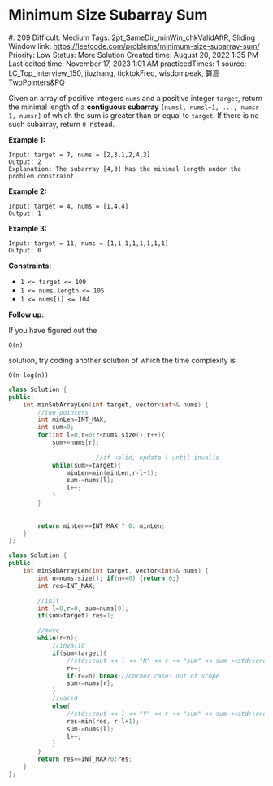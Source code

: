# Minimum Size Subarray Sum

#: 209
Difficult: Medium
Tags: 2pt_SameDir_minWin_chkValidAftR, Sliding Window
link: https://leetcode.com/problems/minimum-size-subarray-sum/
Priority: Low
Status: More Solution
Created time: August 20, 2022 1:35 PM
Last edited time: November 17, 2023 1:01 AM
practicedTimes: 1
source: LC_Top_Interview_150, jiuzhang, ticktokFreq, wisdompeak, 算高TwoPointers&PQ

Given an array of positive integers `nums` and a positive integer `target`, return the minimal length of a **contiguous subarray** `[numsl, numsl+1, ..., numsr-1, numsr]` of which the sum is greater than or equal to `target`. If there is no such subarray, return `0` instead.

**Example 1:**

```
Input: target = 7, nums = [2,3,1,2,4,3]
Output: 2
Explanation: The subarray [4,3] has the minimal length under the problem constraint.

```

**Example 2:**

```
Input: target = 4, nums = [1,4,4]
Output: 1

```

**Example 3:**

```
Input: target = 11, nums = [1,1,1,1,1,1,1,1]
Output: 0

```

**Constraints:**

- `1 <= target <= 109`
- `1 <= nums.length <= 105`
- `1 <= nums[i] <= 104`

**Follow up:**

If you have figured out the

```
O(n)
```

solution, try coding another solution of which the time complexity is

```
O(n log(n))
```

```cpp
class Solution {
public:
    int minSubArrayLen(int target, vector<int>& nums) {
        //two pointers
        int minLen=INT_MAX;
        int sum=0;
        for(int l=0,r=0;r<nums.size();r++){
            sum+=nums[r];
            
						//if valid, update l until invalid
            while(sum>=target){
                minLen=min(minLen,r-l+1);
                sum-=nums[l];
                l++;
            }
        }
        
        
        return minLen==INT_MAX ? 0: minLen;
    }
};
```

```cpp
class Solution {
public:
    int minSubArrayLen(int target, vector<int>& nums) {
        int n=nums.size(); if(n==0) {return 0;}
        int res=INT_MAX;

        //init
        int l=0,r=0, sum=nums[0];
        if(sum>target) res=1;

        //move
        while(r<n){
            //invalid
            if(sum<target){
                //std::cout << l << "N" << r << "sum" << sum <<std::endl;
                r++;
                if(r==n) break;//corner case: out of scope
                sum+=nums[r];
            }
            //valid
            else{
                //std::cout << l << "Y" << r << "sum" << sum <<std::endl;
                res=min(res, r-l+1);
                sum-=nums[l];
                l++;
            }
        }
        return res==INT_MAX?0:res; 
    }
};
```